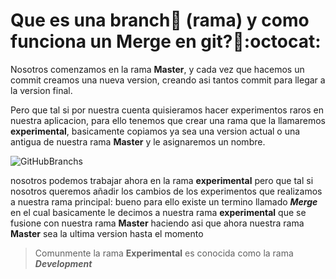# **Que es una branch🌿 (rama) y como funciona un Merge en git?🤔:octocat:**

Nosotros comenzamos en la rama **Master**, y cada vez que hacemos un commit creamos una nueva version, creando asi tantos commit para llegar a la version final.

Pero que tal si por nuestra cuenta quisieramos hacer experimentos raros en nuestra aplicacion, para ello tenemos que crear una rama que la llamaremos **experimental**, basicamente copiamos ya sea una version actual o una antigua de nuestra rama **Master** y le asignaremos un nombre.

![GitHubBranchs](https://docs.github.com/assets/cb-27799/images/help/repository/branching.png)

nosotros podemos trabajar ahora en la rama **experimental** pero que tal si nosotros queremos añadir los cambios de los experimentos que realizamos a nuestra rama principal: bueno para ello existe un termino llamado ***Merge*** en el cual basicamente le decimos a nuestra rama **experimental** que se fusione con nuestra rama **Master** haciendo asi que ahora nuestra rama **Master** sea la ultima version hasta el momento

>Comunmente la rama **Experimental** es conocida como la rama ***Development***